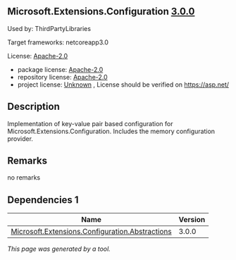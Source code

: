 Microsoft.Extensions.Configuration [3.0.0](https://www.nuget.org/packages/Microsoft.Extensions.Configuration/3.0.0)
--------------------

Used by: ThirdPartyLibraries

Target frameworks: netcoreapp3.0

License: [Apache-2.0](../../../../licenses/apache-2.0) 

- package license: [Apache-2.0](https://licenses.nuget.org/Apache-2.0) 
- repository license: [Apache-2.0](https://raw.githubusercontent.com/aspnet/Extensions/master/LICENSE.txt) 
- project license: [Unknown](https://asp.net/) , License should be verified on https://asp.net/

Description
-----------
Implementation of key-value pair based configuration for Microsoft.Extensions.Configuration. Includes the memory configuration provider.

Remarks
-----------
no remarks

Dependencies 1
-----------

|Name|Version|
|----------|:----|
|[Microsoft.Extensions.Configuration.Abstractions](../../../../packages/nuget.org/microsoft.extensions.configuration.abstractions/3.0.0)|3.0.0|

*This page was generated by a tool.*